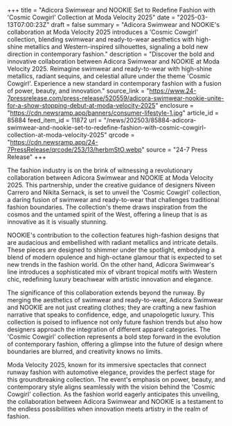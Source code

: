 +++
title = "Adicora Swimwear and NOOKIE Set to Redefine Fashion with 'Cosmic Cowgirl' Collection at Moda Velocity 2025"
date = "2025-03-13T07:00:23Z"
draft = false
summary = "Adicora Swimwear and NOOKIE's collaboration at Moda Velocity 2025 introduces a 'Cosmic Cowgirl' collection, blending swimwear and ready-to-wear aesthetics with high-shine metallics and Western-inspired silhouettes, signaling a bold new direction in contemporary fashion."
description = "Discover the bold and innovative collaboration between Adicora Swimwear and NOOKIE at Moda Velocity 2025. Reimagine swimwear and ready-to-wear with high-shine metallics, radiant sequins, and celestial allure under the theme 'Cosmic Cowgirl'. Experience a new standard in contemporary fashion with a fusion of power, beauty, and innovation."
source_link = "https://www.24-7pressrelease.com/press-release/520559/adicora-swimwear-nookie-unite-for-a-show-stopping-debut-at-moda-velocity-2025"
enclosure = "https://cdn.newsramp.app/banners/consumer-lifestyle-1.jpg"
article_id = 85884
feed_item_id = 11872
url = "/news/202503/85884-adicora-swimwear-and-nookie-set-to-redefine-fashion-with-cosmic-cowgirl-collection-at-moda-velocity-2025"
qrcode = "https://cdn.newsramp.app/24-7PressRelease/qrcode/253/13/herbmStO.webp"
source = "24-7 Press Release"
+++

<p>The fashion industry is on the brink of witnessing a revolutionary collaboration between Adicora Swimwear and NOOKIE at Moda Velocity 2025. This partnership, under the creative guidance of designers Niveen Carrero and Nikita Sernack, is set to unveil the 'Cosmic Cowgirl' collection, a daring fusion of swimwear and ready-to-wear that challenges traditional fashion boundaries. The collection's theme draws inspiration from the cosmos and the untamed spirit of the West, offering a lineup that is as innovative as it is visually stunning.</p><p>NOOKIE's contribution to the collection features high-fashion designs that are audacious and embellished with radiant metallics and intricate details. These pieces are designed to shimmer under the spotlight, embodying a blend of modern opulence and high-octane glamour that is expected to set new trends in the fashion world. On the other hand, Adicora Swimwear's line introduces a sophisticated mix of vibrant tropical motifs with Western chic, redefining luxury beachwear with artistic innovation and elegance.</p><p>The significance of this collaboration extends beyond the runway. By merging the aesthetics of swimwear and ready-to-wear, Adicora Swimwear and NOOKIE are not just creating clothes; they are crafting a new fashion narrative that speaks to confidence, edge, and unapologetic luxury. This collection is poised to influence not only future fashion trends but also how designers approach the integration of different apparel categories. The 'Cosmic Cowgirl' collection represents a bold step forward in the evolution of contemporary fashion, offering a glimpse into the future of design where boundaries are blurred, and creativity knows no limits.</p><p>Moda Velocity 2025, known for its immersive spectacles that connect runway fashion with automotive elegance, provides the perfect stage for this groundbreaking collection. The event's emphasis on power, beauty, and contemporary style aligns seamlessly with the vision behind the 'Cosmic Cowgirl' collection. As the fashion world eagerly anticipates this unveiling, the collaboration between Adicora Swimwear and NOOKIE is a testament to the endless possibilities when innovation meets artistry in the realm of fashion.</p>